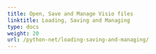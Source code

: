 ```yaml
---
title: Open, Save and Manage Visio files
linktitle: Loading, Saving and Managing
type: docs
weight: 20
url: /python-net/loading-saving-and-managing/
---
```

